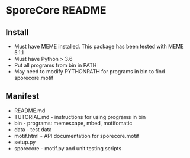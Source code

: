 # SporeCore README 

## Install

+ Must have MEME installed. This package has been tested with MEME 5.1.1
+ Must have Python > 3.6
+ Put all programs from bin in PATH
+ May need to modify PYTHONPATH for programs in bin to find sporecore.motif

## Manifest

+ README.md
+ TUTORIAL.md - instructions for using programs in bin
+ bin - programs: memescape, mbed, motifomatic
+ data - test data 
+ motif.html - API documentation for sporecore.motif 
+ setup.py
+ sporecore - motif.py and unit testing scripts

